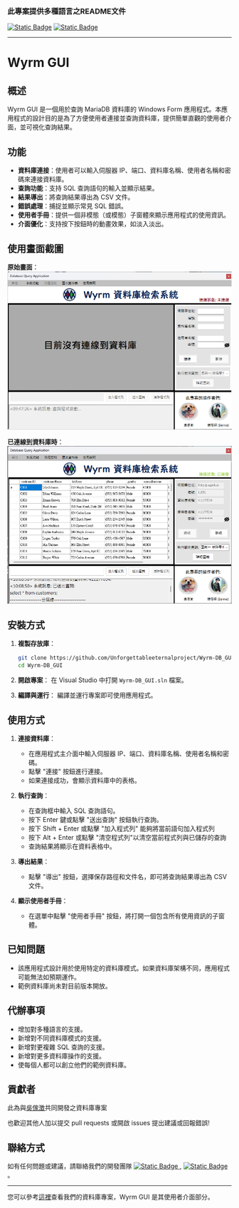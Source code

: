﻿### 此專案提供多種語言之README文件
[![Static Badge](https://img.shields.io/badge/lang-en-red)](https://github.com/Unforgettableeternalproject/Wyrm-DB_GUI-/blob/master/README.md) [![Static Badge](https://img.shields.io/badge/lang-zh--tw-yellow)](https://github.com/Unforgettableeternalproject/Wyrm-DB_GUI-/blob/master/README.zh-tw.md)

---

# Wyrm GUI

## 概述
Wyrm GUI 是一個用於查詢 MariaDB 資料庫的 Windows Form 應用程式。本應用程式的設計目的是為了方便使用者連接並查詢資料庫，提供簡單直觀的使用者介面，並可視化查詢結果。

## 功能
- **資料庫連接**：使用者可以輸入伺服器 IP、端口、資料庫名稱、使用者名稱和密碼來連接資料庫。
- **查詢功能**：支持 SQL 查詢語句的輸入並顯示結果。
- **結果導出**：將查詢結果導出為 CSV 文件。
- **錯誤處理**：捕捉並顯示常見 SQL 錯誤。
- **使用者手冊**：提供一個非模態（或模態）子窗體來顯示應用程式的使用資訊。
- **介面優化**：支持按下按鈕時的動畫效果，如淡入淡出。

## 使用畫面截圖

**原始畫面**：
![截圖](Resources/Snapshot_Disconnected.png)

**已連線到資料庫時**：
![截圖](Resources/User_Interface_Snapshot.png)

## 安裝方式
1. **複製存放庫**：
    ```bash
    git clone https://github.com/Unforgettableeternalproject/Wyrm-DB_GUI
    cd Wyrm-DB_GUI
    ```

2. **開啟專案**：
    在 Visual Studio 中打開 `Wyrm-DB_GUI.sln` 檔案。

3. **編譯與運行**：
    編譯並運行專案即可使用應用程式。

## 使用方式
1. **連接資料庫**：
    - 在應用程式主介面中輸入伺服器 IP、端口、資料庫名稱、使用者名稱和密碼。
    - 點擊 "連接" 按鈕進行連接。
    - 如果連接成功，會顯示資料庫中的表格。

2. **執行查詢**：
    - 在查詢框中輸入 SQL 查詢語句。
    - 按下 Enter 鍵或點擊 "送出查詢" 按鈕執行查詢。
    - 按下 Shift + Enter 或點擊 "加入程式列" 能夠將當前語句加入程式列
    - 按下 Alt + Enter 或點擊 "清空程式列"以清空當前程式列與已儲存的查詢
    - 查詢結果將顯示在資料表格中。

3. **導出結果**：
    - 點擊 "導出" 按鈕，選擇保存路徑和文件名，即可將查詢結果導出為 CSV 文件。

4. **顯示使用者手冊**：
    - 在選單中點擊 "使用者手冊" 按鈕，將打開一個包含所有使用資訊的子窗體。

## 已知問題

- 該應用程式設計用於使用特定的資料庫模式。如果資料庫架構不同，應用程式可能無法如預期運作。
- 範例資料庫尚未對目前版本開放。

## 代辦事項

- 增加對多種語言的支援。
- 新增對不同資料庫模式的支援。
- 新增對更複雜 SQL 查詢的支援。
- 新增對更多資料庫操作的支援。
- 使每個人都可以創立他們的範例資料庫。

## 貢獻者

此為與[吳傢澂](https://github.com/calculusfkyou)共同開發之資料庫專案

也歡迎其他人加以提交 pull requests 或開啟 issues 提出建議或回報錯誤!

## 聯絡方式
如有任何問題或建議，請聯絡我們的開發團隊 [![Static Badge](https://img.shields.io/badge/mail-Bernie-blue)
](mailto:ptyc4076@gmail.com), [![Static Badge](https://img.shields.io/badge/mail-Charlie-green)](mailto:charlie930320@gmail.com)。

---

您可以參考[這裡](https://github.com/Unforgettableeternalproject/DB_FinalProject)查看我們的資料庫專案，Wyrm GUI 是其使用者介面部分。